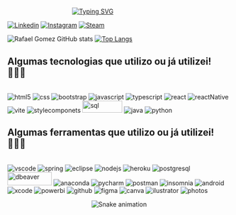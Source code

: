 

#
‎ ‎ ‎ ‎ ‎ ‎ ‎ ‎ ‎ ‎ ‎ ‎ ‎ ‎ ‎ ‎ ‎ ‎ ‎ ‎ ‎ ‎ ‎ ‎ ‎ ‎ ‎ ‎ ‎ ‎ ‎ ‎ ‎ ‎ ‎ ‎ ‎ [![Typing SVG](https://readme-typing-svg.demolab.com?font=Dangrek&size=30&pause=1000&color=F7F7F7&center=true&width=500&height=56&lines=Hello!+My+name+is+Rafael+Gomez!+%E2%9C%8C%F0%9F%8F%BE;Student%2C+Developer+Full+Stack!+%F0%9F%91%A8%F0%9F%8F%BE%E2%80%8D%F0%9F%92%BB)](https://git.io/typing-svg)

[![Linkedin](https://img.shields.io/badge/LinkedIn-0077B5?style=for-the-badge&logo=linkedin&logoColor=white)](https://www.linkedin.com/in/rafael-gomes-1303ab173/)
[![Instagram](https://img.shields.io/badge/Instagram-E4405F?style=for-the-badge&logo=instagram&logoColor=white)](https://www.instagram.com/rafael.gomeez/)
[![Steam](https://img.shields.io/badge/Steam-000000?style=for-the-badge&logo=steam&logoColor=white)](https://steamcommunity.com/id/raFFzBR/)




![Rafael Gomez GitHub stats](https://github-readme-stats.vercel.app/api?username=rafagomes10&show_icons=true&theme=dracula)
[![Top Langs](https://github-readme-stats.vercel.app/api/top-langs/?username=rafagomes10&layout=demo&show_icons=true&theme=dracula)](https://github.com/rafagomes10/github-readme-stats)

## Algumas tecnologias que utilizo ou já utilizei! 👨🏾‍💻

<div style="display: inline_block"><br/>
	<img aling="center" alt="html5" src="https://img.shields.io/badge/HTML5-E34F26?style=for-the-badge&logo=html5&logoColor=white" />
	<img aling="center" alt="css" src="https://img.shields.io/badge/CSS3-1572B6?style=for-the-badge&logo=css3&logoColor=white" />
	<img aling="center" alt="bootstrap" src="https://img.shields.io/badge/Bootstrap-563D7C?style=for-the-badge&logo=bootstrap&logoColor=white" />
	<img aling="center" alt="javascript" src="https://img.shields.io/badge/JavaScript-F7DF1E?style=for-the-badge&logo=javascript&logoColor=black" />
	<img aling="center" alt="typescript" src="https://img.shields.io/badge/TypeScript-007ACC?style=for-the-badge&logo=typescript&logoColor=white" />
	<img aling="center" alt="react" src="https://img.shields.io/badge/React-20232A?style=for-the-badge&logo=react&logoColor=61DAFB" />
	<img aling="center" alt="reactNative" src="https://img.shields.io/badge/React_Native-20232A?style=for-the-badge&logo=react&logoColor=61DAFB" />
	<img aling="center" alt="vite" src="https://img.shields.io/badge/Vite-B73BFE?style=for-the-badge&logo=vite&logoColor=FFD62E" />
	<img aling="center" alt="stylecomponets" src="https://img.shields.io/badge/styled--components-DB7093?style=for-the-badge&logo=styled-components&logoColor=white" />
	<img aling="center" alt="sql" src="https://rberaldo.com.br/wp-content/uploads/2011/02/sql-icon.jpg" width="90px" height="27px"/>
	<img aling="center" alt="java" src="https://img.shields.io/badge/Java-ED8B00?style=for-the-badge&logo=java&logoColor=white" />
	<img aling="center" alt="python" src="https://img.shields.io/badge/Python-3776AB?style=for-the-badge&logo=python&logoColor=white" />
	
</div>

## Algumas ferramentas que utilizo ou já utilizei! 👨🏾‍💻

<div style="display: inline_block"><br/>
	<img aling="center" alt="vscode" src="https://img.shields.io/badge/Visual%20Studio%20Code-0078d7.svg?style=for-the-badge&logo=visual-studio-code&logoColor=white" />
	<img aling="center" alt="spring" src="https://img.shields.io/badge/Spring-6DB33F?style=for-the-badge&logo=spring&logoColor=white" />
	<img aling="center" alt="eclipse" src="https://img.shields.io/badge/Eclipse-2C2255?style=for-the-badge&logo=eclipse&logoColor=white" />
	<img aling="center" alt="nodejs" src="https://img.shields.io/badge/Node.js-43853D?style=for-the-badge&logo=node.js&logoColor=white" />
	<img aling="center" alt="heroku" src="https://img.shields.io/badge/Heroku-430098?style=for-the-badge&logo=heroku&logoColor=white" />
	<img aling="center" alt="postgresql" src="https://img.shields.io/badge/PostgreSQL-316192?style=for-the-badge&logo=postgresql&logoColor=white" />
	<img aling="center" alt="dbeaver" src="https://content.websitelibrary.com.au/sites/wsl/images/featured/database-management-tool-dbeaver.jpg" width="100px" height="30px"/>
	<img aling="center" alt="anaconda" src="https://img.shields.io/badge/Anaconda-%2344A833.svg?style=for-the-badge&logo=anaconda&logoColor=white" />
	<img aling="center" alt="pycharm" src="https://img.shields.io/badge/pycharm-143?style=for-the-badge&logo=pycharm&logoColor=black&color=black&labelColor=green" />
	<img aling="center" alt="postman" src="https://img.shields.io/badge/Postman-FF6C37?style=for-the-badge&logo=Postman&logoColor=white" />
	<img aling="center" alt="insomnia" src="https://img.shields.io/badge/Insomnia-black?style=for-the-badge&logo=insomnia&logoColor=5849BE" />
	<img aling="center" alt="android" src="https://img.shields.io/badge/Android%20Studio-3DDC84.svg?style=for-the-badge&logo=android-studio&logoColor=white" />
	<img aling="center" alt="xcode" src="https://img.shields.io/badge/Xcode-007ACC?style=for-the-badge&logo=Xcode&logoColor=white" />
	<img aling="center" alt="powerbi" src="https://img.shields.io/badge/power_bi-F2C811?style=for-the-badge&logo=powerbi&logoColor=black" />
	<img aling="center" alt="github" src="https://img.shields.io/badge/github-%23121011.svg?style=for-the-badge&logo=github&logoColor=white" />
	<img aling="center" alt="figma" src="https://img.shields.io/badge/Figma-F24E1E?style=for-the-badge&logo=figma&logoColor=white" />
	<img aling="center" alt="canva" src="https://img.shields.io/badge/Canva-%2300C4CC.svg?&style=for-the-badge&logo=Canva&logoColor=white" />
	<img aling="center" alt="ilustrator" src="https://img.shields.io/badge/Adobe%20Illustrator-FF9A00?style=for-the-badge&logo=adobe%20illustrator&logoColor=white" />
	<img aling="center" alt="photos" src="https://img.shields.io/badge/Adobe%20Photoshop-31A8FF?style=for-the-badge&logo=Adobe%20Photoshop&logoColor=black" />
	
	
	
</div>

<div align="center">

  ![Snake animation](https://github.com/danielbped/danielbped/blob/output/github-contribution-grid-snake.svg)
  
</div>




